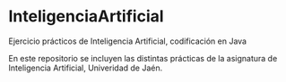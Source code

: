# InteligenciaArtificial
Ejercicio prácticos de Inteligencia Artificial, codificación en Java

En este repositorio se incluyen las distintas prácticas de la asignatura de Inteligencia Artificial, Univeridad de Jaén. 

